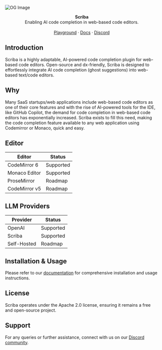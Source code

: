 ![OG Image](https://github.com/useScriba/useScriba/assets/26308297/20f9f2ae-6be1-4fcf-bf7a-225e107de1f3)

<div align="center"><strong>Scriba</strong></div>
<div align="center">Enabling AI code completion in web-based code editors.</div>
<br />
<div align="center">
<a href="https://usescriba.com">Playground</a> 
<span> · </span>
<a href="https://docs.usescriba.com">Docs</a> 
<span> · </span>
<a href="https://discord.gg/PSYAWkUtSV">Discord</a>
</div>

## Introduction

Scriba is a highly adaptable, AI-powered code completion plugin for web-based code editors. Open-source and dx-friendly, Scriba is designed to effortlessly integrate AI code completion (ghost suggestions) into web-based text/code editors. 

## Why 

Many SaaS startups/web applications include web-based code editors as one of their core features and with the rise of AI-powered tools for the IDE, like GitHub Copilot, the demand for code completion in web-based code editors has exponentially increased. Scriba exists to fill this need, making the code completion feature available to any web application using Codemirror or Monaco, quick and easy.


## Editor
| Editor | Status |
| - | - |
| CodeMirror 6 | Supported |
| Monaco Editor | Supported |
| ProseMirror | Roadmap |
| CodeMirror v5 | Roadmap |

## LLM Providers
| Provider | Status |
| - | - |
| OpenAI | Supported |
| Scriba | Supported |
| Self-Hosted | Roadmap |

## Installation & Usage
Please refer to our [documentation](#) for comprehensive installation and usage instructions.

## License
Scriba operates under the Apache 2.0 license, ensuring it remains a free and open-source project.

## Support
For any queries or further assistance, connect with us on our [Discord community](#).
